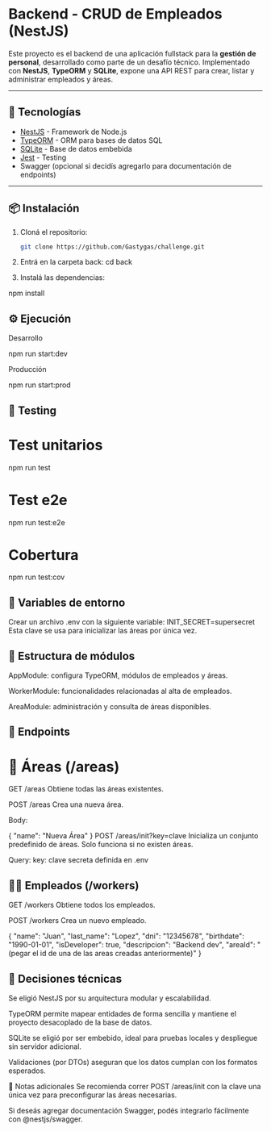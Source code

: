 # Backend - CRUD de Empleados (NestJS)

Este proyecto es el backend de una aplicación fullstack para la **gestión de personal**, desarrollado como parte de un desafío técnico. Implementado con **NestJS**, **TypeORM** y **SQLite**, expone una API REST para crear, listar y administrar empleados y áreas.

---

## 🚀 Tecnologías

- [NestJS](https://nestjs.com/) - Framework de Node.js
- [TypeORM](https://typeorm.io/) - ORM para bases de datos SQL
- [SQLite](https://www.sqlite.org/) - Base de datos embebida
- [Jest](https://jestjs.io/) - Testing
- Swagger (opcional si decidís agregarlo para documentación de endpoints)

---

## 📦 Instalación

1. Cloná el repositorio:
   ```bash
   git clone https://github.com/Gastygas/challenge.git

2. Entrá en la carpeta back:
cd back

3. Instalá las dependencias:

npm install

## ⚙️ Ejecución
Desarrollo

npm run start:dev

Producción

npm run start:prod

## 🧪 Testing

# Test unitarios
npm run test

# Test e2e
npm run test:e2e

# Cobertura
npm run test:cov

## 🔐 Variables de entorno
Crear un archivo .env con la siguiente variable:
INIT_SECRET=supersecret
Esta clave se usa para inicializar las áreas por única vez.

## 📁 Estructura de módulos
AppModule: configura TypeORM, módulos de empleados y áreas.

WorkerModule: funcionalidades relacionadas al alta de empleados.

AreaModule: administración y consulta de áreas disponibles.

## 📡 Endpoints

# 📂 Áreas (/areas)
GET /areas
Obtiene todas las áreas existentes.

POST /areas
Crea una nueva área.

Body:

{
  "name": "Nueva Área"
}
POST /areas/init?key=clave
Inicializa un conjunto predefinido de áreas. Solo funciona si no existen áreas.

Query:
key: clave secreta definida en .env

## 👷‍♂️ Empleados (/workers)
GET /workers
Obtiene todos los empleados.

POST /workers
Crea un nuevo empleado.

{
  "name": "Juan",
  "last_name": "Lopez",
  "dni": "12345678",
  "birthdate": "1990-01-01",
  "isDeveloper": true,
  "descripcion": "Backend dev",
  "areaId": "(pegar el id de una de las areas creadas anteriormente)"
}


## 🧠 Decisiones técnicas
Se eligió NestJS por su arquitectura modular y escalabilidad.

TypeORM permite mapear entidades de forma sencilla y mantiene el proyecto desacoplado de la base de datos.

SQLite se eligió por ser embebido, ideal para pruebas locales y despliegue sin servidor adicional.

Validaciones (por DTOs) aseguran que los datos cumplan con los formatos esperados.

📝 Notas adicionales
Se recomienda correr POST /areas/init con la clave una única vez para preconfigurar las áreas necesarias.

Si deseás agregar documentación Swagger, podés integrarlo fácilmente con @nestjs/swagger.